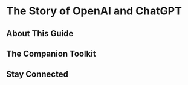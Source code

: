# The Story of OpenAI and ChatGPT


## About This Guide


## The Companion Toolkit


## Stay Connected